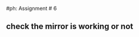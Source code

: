 #ph: Assignment # 6
<!-- This is test commit to check the mirror repo -->
## check the mirror is working or not